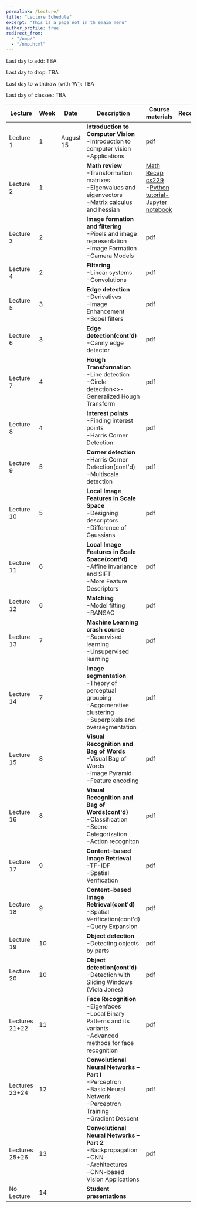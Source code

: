 ```yaml
---
permalink: /Lecture/
title: "Lecture Schedule"
excerpt: "This is a page not in th emain menu"
author_profile: true
redirect_from: 
  - "/nmp/"
  - "/nmp.html"
---
```


Last day to add:  TBA

Last day to drop:  TBA

Last day to withdraw (with ‘W’): TBA

Last day of classes: TBA

| Lecture      |  Week | Date        |            Description                                       |  Course materials            |  Recordings  |
| --------     | ------|------------ | ------------------------------------------------------------ |--------------------|--------------------|
| Lecture 1    |   1   |August 15    | **Introduction to  Computer Vision** <br>-Introduction to computer vision<br>-Applications|   pdf  |        |
| Lecture 2    |   1   |             | **Math review** <br>-Transformation matrixes<br>-Eigenvalues and eigenvectors<br>-Matrix calculus and hessian |  [Math Recap cs229](https://drive.google.com/file/d/1bcolk3lmbAZiyL9nw5BsNNP4YfRWpwI3/view?usp=sharing) <br>-[Python tutorial-Jupyter notebook](https://drive.google.com/file/d/1CulmgojxRBCW7PJfKlKkFolZUsFVvvtd/view?usp=sharing) |       |
| Lecture 3    |   2   |             | **Image formation and filtering** <br>-Pixels and image representation<br>-Image Formation<br>-Camera Models |  pdf |        |
| Lecture 4    |   2   |             | **Filtering** <br>-Linear systems<br>-Convolutions|   pdf  |        |
| Lecture 5    |   3   |             | **Edge detection** <br>-Derivatives<br>-Image Enhancement<br>-Sobel filters |  pdf  |        |
| Lecture 6    |   3   |             | **Edge detection(cont'd)** <br>-Canny edge detector |  pdf |        |
| Lecture 7    |   4   |             | **Hough Transformation** <br>-Line detection<br>-Circle detection<>-Generalized Hough Transform|   pdf  |        |
| Lecture 8    |   4   |             | **Interest points** <br>-Finding interest points<br>-Harris Corner Detection |  pdf  |        |
| Lecture 9    |   5   |             | **Corner detection** <br>-Harris Corner Detection(cont'd)<br>-Multiscale detection |  pdf |        |
| Lecture 10   |   5   |             | **Local Image Features in Scale Space** <br>-Designing descriptors<br>-Difference of Gaussians|   pdf  |        |
| Lecture 11   |   6   |             | **Local Image Features in Scale Space(cont'd)** <br>-Affine Invariance and SIFT<br>-More Feature Descriptors |  pdf  |        |
| Lecture 12   |   6   |             | **Matching** <br>-Model fitting<br>-RANSAC |  pdf |        |
| Lecture 13   |   7   |             | **Machine Learning crash course** <br>-Supervised learning<br>-Unsupervised learning|   pdf  |        |
| Lecture 14   |   7   |             | **Image segmentation** <br>-Theory of perceptual grouping<br>-Aggomerative clustering<br>-Superpixels and oversegmentation| pdf |       |
| Lecture 15   |   8   |             | **Visual Recognition and Bag of Words** <br>-Visual Bag of Words<br>-Image Pyramid<br>-Feature encoding|  pdf  |      |
| Lecture 16   |   8   |             | **Visual Recognition and Bag of Words(cont'd)** <br>-Classification<br>-Scene Categorization<br>-Action recogniton|   pdf  |        |
| Lecture 17   |   9   |             | **Content-based Image Retrieval** <br>-TF-IDF<br>-Spatial Verification  |  pdf  |        |
| Lecture 18   |   9   |             | **Content-based Image Retrieval(cont'd)** <br>-Spatial Verification(cont'd)<br>-Query Expansion |  pdf |        |
| Lecture 19   |   10  |             | **Object detection** <br>-Detecting objects by parts|   pdf  |        |
| Lecture 20   |   10  |             | **Object detection(cont'd)** <br>-Detection with Sliding Windows (Viola Jones) |  pdf  |        |
| Lectures 21+22|   11  |             | **Face Recognition** <br>-Eigenfaces<br>-Local Binary Patterns and its variants<br>-Advanced methods for face recognition|  pdf |      |
| Lectures 23+24|   12  |             | **Convolutional Neural Networks – Part I** <br>-Perceptron<br>-Basic Neural Network<br>-Perceptron Training<br>-Gradient Descent|pdf|  |
| Lectures 25+26|   13  |             | **Convolutional Neural Networks – Part 2** <br>-Backpropagation<br>-CNN<br>-Architectures<br>-CNN-based Vision Applications | pdf |     |
| No Lecture    |   14  |             | **Student presentations**  |      |        |
